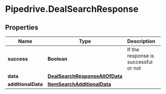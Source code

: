# Pipedrive.DealSearchResponse

## Properties

Name | Type | Description | Notes
------------ | ------------- | ------------- | -------------
**success** | **Boolean** | If the response is successful or not | [optional] 
**data** | [**DealSearchResponseAllOfData**](DealSearchResponseAllOfData.md) |  | [optional] 
**additionalData** | [**ItemSearchAdditionalData**](ItemSearchAdditionalData.md) |  | [optional] 


